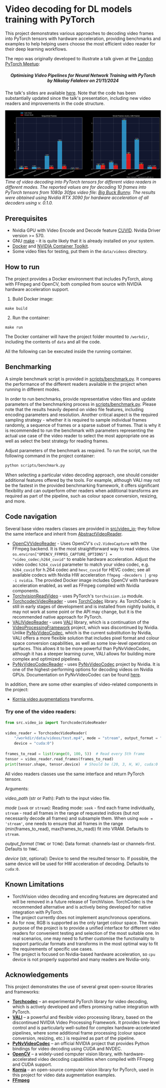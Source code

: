 # Video decoding for DL models training with PyTorch

This project demonstrates various approaches to decoding video frames into PyTorch tensors with hardware acceleration, providing benchmarks and examples to help helping users choose the most efficient video reader for their deep learning workflows.

The repo was originally developed to illustrate a talk given at the [London PyTorch Meetup](https://www.meetup.com/London-PyTorch-Meetup/):
<h5 align="center">
  Optimising Video Pipelines for Neural Network Training with PyTorch<br>
      by <i>Nikolay Falaleev</i> on 21/11/2024
</h5>

The talk's slides are available [here](https://docs.google.com/presentation/d/1Qw9Cy0Pjikf5IBdZIGVqK968cKepKN2GuZD6hA1At8s/edit?usp=sharing). Note that the code has been substantially updated since the talk's presentation, including new video readers and improvements in the code structure.

![Benchmarks results](/readme_imgs/benchmarks.png)
_Time of video decoding into PyTorch tensors for different video readers in different modes. The reported values are for decoding 10 frames into PyTorch tensors from 1080p 30fps video file: [Big Buck Bunny](https://download.blender.org/demo/movies/BBB/). The results were obtained using Nvidia RTX 3090 for hardware acceleration of all decoders using v. 0.1.0._

## Prerequisites

* Nvidia GPU with Video Encode and Decode feature [CUVID](https://developer.nvidia.com/video-encode-and-decode-gpu-support-matrix-new). Nvidia Driver version >= 570.
* GNU [make](https://www.gnu.org/software/make/) - it is quite likely that it is already installed on your system.
* [Docker](https://docs.docker.com/engine/install/) and [NVIDIA Container Toolkit](https://docs.nvidia.com/datacenter/cloud-native/container-toolkit/latest/install-guide.html).
* Some video files for testing, put them in the `data/videos` directory.

## How to run

The project provides a Docker environment that includes PyTorch, along with FFmpeg and OpenCV, both compiled from source with NVIDIA hardware acceleration support.

1. Build Docker image:

```
make build
```

2. Run the container:
```
make run
```

The Docker container will have the project folder mounted to `/workdir`, including the contents of `data` and all the code.

All the following can be executed inside the running container.

## Benchmarking
A simple benchmark script is provided in [scripts/benchmark.py](scripts/benchmark.py). It compares the performance of the different readers available in the project when running in different modes.

In order to run benchmarks, provide representative video files and update parameters of the benchmarking process in [scripts/benchmark.py](scripts/benchmark.py). Please note that the results heavily depend on video file features, including encoding parameters and resolution. Another critical aspect is the required sampling strategy - whether it is required to sample individual frames randomly, a sequence of frames or a sparse subset of frames. That is why it is recommended to run the benchmark with parameters representing the actual use case of the video reader to select the most appropriate one as well as select the best strategy for reading frames.

Adjust parameters of the benchmark as required. To run the script, run the following command in the project container:

```bash
python scripts/benchmark.py
```

When selecting a particular video decoding approach, one should consider additional features offered by the tools. For example, although VALI may not be the fastest in the provided benchmarking framework, it offers significant flexibility and can outperform other readers when additional transforms are required as part of the pipeline, such as colour space conversion, resizing, and more.

## Code navigation

Several base video readers classes are provided in [src/video_io](src/video_io); they follow the same interface and inherit from [AbstractVideoReader](src/video_io/abstract_reader.py).

* [OpenCVVideoReader](src/video_io/opencv_reader.py) - Uses OpenCV's `cv2.VideoCapture` with the FFmpeg backend. It is the most straightforward way to read videos. Use `os.environ["OPENCV_FFMPEG_CAPTURE_OPTIONS"] = "video_codec;h264_cuvid"` to enable hardware acceleration. Adjust the video codec `h264_cuvid` parameter to match your video codec, e.g. `h264_cuvid` for h.264 codec and `hevc_cuvid` for HEVC codec; see all available codecs with Nvidia HW acceleration `ffmpeg -decoders | grep -i nvidia`. The provided Docker image includes OpenCV with hardware acceleration enabled, as well as FFmpeg compiled with Nvidia components.
* [TorchvisionReadVideo](src/video_io/torchvision_reader.py) - uses PyTorch's `torchvision.io` module.
* [TorchcodecVideoReader](src/video_io/torchcodec_reader.py) - uses [TorchCodec](https://github.com/pytorch/torchcodec) library. As TorchCodec is still in early stages of development and is installed from nightly builds, it may not work at some point or the API may change, but it is the recommended native approach for PyTorch.
* [VALIVideoReader](src/video_io/vali_reader.py) - uses [VALI](https://github.com/RomanArzumanyan/VALI) library, which is a continuation of the [VideoProcessingFramework](https://github.com/NVIDIA/VideoProcessingFramework) project, which was discontinued by Nvidia. Unlike [PyNvVideoCodec](https://pypi.org/project/PyNvVideoCodec/), which is the current substitution by Nvidia, VALI offers a more flexible solution that includes pixel format and colour space conversion capabilities, as well as some low-level operations on surfaces. This allows it to be more powerful than PyNvVideoCodec, although it has a steeper learning curve, VALI allows for building more complex and optimized pipelines.
* [PyNvVideoCodecReader](src/video_io/nvcodec_reader.py) - uses [PyNvVideoCodec](https://developer.nvidia.com/pynvvideocodec) project by Nvidia. It is one of the highest-performing options for decoding videos on Nvidia GPUs. Documentation on PyNvVideoCodec can be found [here](https://docs.nvidia.com/video-technologies/pynvvideocodec/index.html).

In addition, there are some other examples of video-related components in the project:
* [Kornia video augmentations](src/transforms.py) transforms.


### Try one of the video readers:

```python
from src.video_io import TorchcodecVideoReader

video_reader = TorchcodecVideoReader(
    "/workdir/data/videos/test.mp4", mode = "stream", output_format = "TCHW",
    device = "cuda:0")

frames_to_read = list(range(0, 100, 5))  # Read every 5th frame
tensor = video_reader.read_frames(frames_to_read)
print(tensor.shape, tensor.device)  # Should be (20, 3, H, W), cuda:0
```

All video readers classes use the same interface and return PyTorch tensors.

Arguments:

_video_path_ (str or Path): Path to the input video file.

_mode_ (`seek` or `stream`): Reading mode: `seek` -
find each frame individually, `stream` - read all frames in
the range of requested indices (but not necessarily decode all frames) and subsample them. When using `mode = 'stream'`,
one needs to ensure that all frames in the range
(min(frames_to_read), max(frames_to_read)) fit into VRAM.
Defaults to `stream`.

_output_format_ (`THWC` or `TCHW`): Data format:
channels-last or channels-first. Defaults to `THWC`.

_device_ (str, optional): Device to send the resulted tensor to. If possible, the same device will be used for HW acceleration of decoding. Defaults to `cuda:0`.


## Known Limitations

* TorchVision video decoding and encoding features are deprecated and will be removed in a future release of TorchVision. TorchCodec is the recommended alternative and is actively being developed for native integration with PyTorch.
* The project currently does not implement asynchronous operations.
* As for now, RGB is supported as the only target colour space. The main purpose of the project is to provide a unified interface for different video readers for convenient testing and selection of the most suitable one. In real scenarios, one may need to further customise the functionality to support particular formats and transforms in the most optimal way to fit the requirements of specific use cases.
* The project is focused on Nvidia-based hardware acceleration, so `cpu` device is not properly supported and many readers are Nvidia-only.

## Acknowledgements

This project demonstrates the use of several great open-source libraries and frameworks:

- **[Torchcodec](https://github.com/pytorch/torchcodec)** – an experimental PyTorch library for video decoding, which is actively developed and offers promising native integration with PyTorch.
- **[VALI](https://github.com/RomanArzumanyan/VALI)** – a powerful and flexible video processing library, based on the discontinued NVIDIA Video Processing Framework. It provides low-level control and is particularly well-suited for complex hardware-accelerated pipelines, where some additional frame processing (colour space conversion, resizing, etc.) is required as part of the pipeline.
- **[PyNvVideoCodec](https://developer.nvidia.com/pynvvideocodec)** – an official NVIDIA project that provides Python bindings for video decoding using CUDA and NVDEC.
- **[OpenCV](https://opencv.org/)** – a widely-used computer vision library, with hardware-accelerated video decoding capabilities when compiled with FFmpeg and CUDA support.
- **[Kornia](https://kornia.org/)** – an open-source computer vision library for PyTorch, used in this project for video data augmentation examples.
- **[FFmpeg](https://ffmpeg.org/)**
